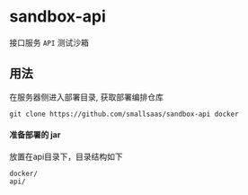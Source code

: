 
# sandbox-api
接口服务 `API`  测试沙箱

## 用法
在服务器侧进入部署目录, 获取部署编排仓库
```
git clone https://github.com/smallsaas/sandbox-api docker
```

#### 准备部署的 jar
放置在api目录下，目录结构如下
```
docker/
api/
```

